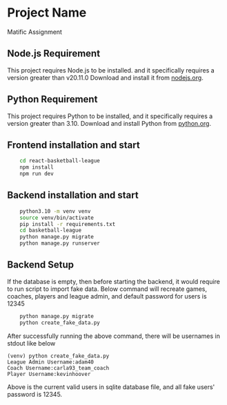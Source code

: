 # Project Name

Matific Assignment

## Node.js Requirement

This project requires Node.js to be installed. and it specifically requires a version greater than v20.11.0 Download and install it from [nodejs.org](https://nodejs.org/).

## Python Requirement

This project requires Python to be installed, and it specifically requires a version greater than 3.10. Download and install Python from [python.org](https://www.python.org/).

## Frontend installation and start

```bash
    cd react-basketball-league
    npm install
    npm run dev
```

## Backend installation and start

```bash
    python3.10 -m venv venv
    source venv/bin/activate
    pip install -r requirements.txt
    cd basketball-league
    python manage.py migrate
    python manage.py runserver
```

## Backend Setup

If the database is empty, then before starting the backend, it would require to run script to import fake data.
Below command will recreate games, coaches, players and league admin, and default password for users is 12345

```bash
    python manage.py migrate
    python create_fake_data.py
```
After successfully running the above command, there will be usernames in stdout like below
```
(venv) python create_fake_data.py
League Admin Username:adam40
Coach Username:carla93_team_coach
Player Username:kevinhoover
```
Above is the current valid users in sqlite database file, and all fake users' password is 12345.

